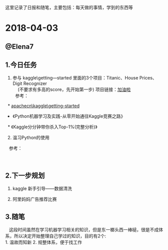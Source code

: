 这里记录了日报和随笔，主要包括：每天做的事情，学到的东西等

# 2018-04-03

## @Elena7

## 1.今日任务

1. 参与 kaggle\getting—started 里面的3个项目：Titanic、House Prices、Digit Recognizer  
    
   (不要求有多高的score，先开始第一步)
   项目链接：[加油啦](https://www.kaggle.com/competitions?sortBy=grouped&group=general&page=1&pageSize=20&category=gettingStarted)  
   
   参考：  
   
   *   [apachecn\kaggle\getting-started](https://github.com/apachecn/kaggle/tree/master/competitions/getting-started)
   
   *   《Python机器学习及实践-从零开始通往Kaggle竞赛之路》
   
   *   《Kaggle分分钟带你杀入Top-1%(完整分析)》

2. 温习Python的使用
    
    参考：
    
    
## 2.下一步规划

1. kaggle 新手引导——数据清洗

2. 阿里妈妈广告推荐比赛

## 3.随笔

    这段时间虽然在学习机器学习相关的知识，但是东一榔头西一棒槌，很是不成体系，所以决定开始整理自己学过的知识，目的有2个:  
    1. 温故而知新  2. 规整体系，便于找工作
